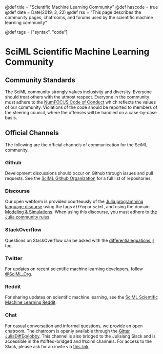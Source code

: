 @def title = "Scientific Machine Learning Community"
@def hascode = true
@def date = Date(2019, 3, 22)
@def rss = "This page describes the community pages, chatrooms, and forums used by the scientific machine learning community"

@def tags = ["syntax", "code"]

# SciML Scientific Machine Learning Community

## Community Standards

The SciML community strongly values inclusivity and diversity. Everyone
should treat others with the utmost respect. Everyone in the community
must adhere to the
[NumFOCUS Code of Conduct](https://numfocus.org/code-of-conduct) which
reflects the values of our community. Violations of the code should be
reported to members of the steering council, where the offenses will be
handled on a case-by-case basis.

## Official Channels

The following are the official channels of communication for the SciML community.

### Github

Development discussions should occur on Github through issues and pull requests.
See the [SciML Github Organization](https://github.com/SciML) for a full
list of repositories.

### Discourse

Our open webform is provided courteously of the
[Julia programming language disourse](https://discourse.julialang.org/)
using the tags `diffeq` or `sciml`, and using the domain
[Modeling & Simulations](https://discourse.julialang.org/c/domain/models/21).
When using this discourse, you must adhere to
[the Julia community rules](https://julialang.org/community/).

### StackOverflow

Questions on StackOverflow can be asked with the
[differentialequations.jl](https://stackoverflow.com/questions/tagged/differentialequations.jl)
tag.

### Twitter

For updates on recent scientific machine learning developers, follow
[@SciML_Org](https://twitter.com/SciML_Org).

### Reddit

For sharing updates on scientific machine learning, see the
[SciML Scientific Machine Learning Reddit](https://www.reddit.com/r/sciml).

### Chat

For casual conversation and informal questions, we provide an open
chatroom. The chatroom is openly available through the
[Gitter JuliaDiffEq/lobby](https://gitter.im/JuliaDiffEq/Lobby). This
channel is also bridged to the Julialang Slack and is accessible in
the #diffeq-bridged and #sciml channels. For access to the Slack, please ask for
an invite via [this link](https://slackinvite.julialang.org/).
